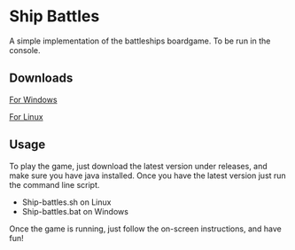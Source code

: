 # Ship Battles
A simple implementation of the battleships boardgame. To be run in the console.

## Downloads
[For Windows](https://github.com/Sam36502/Ship-Battles/raw/master/releases/v1.0.1/Ship-Battles-v1.0.1-Windows.zip)

[For Linux](https://github.com/Sam36502/Ship-Battles/raw/master/releases/v1.0.1/Ship-Battles-v1.0.1-Linux.zip)

## Usage
To play the game, just download the latest version under releases, and make sure you have
java installed. Once you have the latest version just run the command line script.
 * Ship-battles.sh on Linux
 * Ship-battles.bat on Windows

Once the game is running, just follow the on-screen instructions, and have fun!
 
